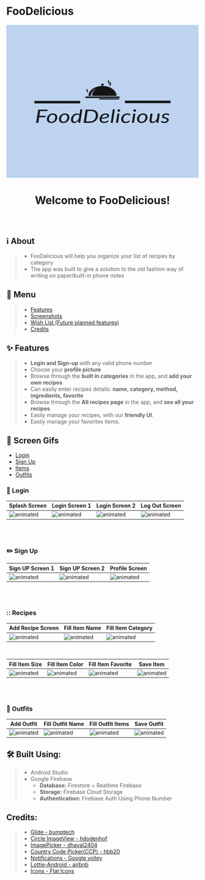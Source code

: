 # FooDelicious
 <p align="center">
<img src="https://github.com/liranisraeli/FooDelicious/blob/master/app/src/main/res/drawable/ic_logo.png" width="700" height="400" />
</p>

#  <p align="center"> Welcome to FooDelicious! </p>
</br>

## :information_source: About
>- FooDelicious will help you organize your list of recipes by category
>- The app was built to give a solution to the old fashion way of writing on paper/built-in phone notes

## :link: Menu
>- [Features](https://github.com/DorelSaig/SuperMe/new/master?readme=1#sparkles-features "Features")
>- [Screenshots](https://github.com/DorelSaig/SuperMe/new/master?readme=1#iphone-screenshots "Screenshots")
>- [Wish List (Future planned features)](https://github.com/DorelSaig/SuperMe/new/master?readme=1#pray-wish-list-future-planned-features "Wish List (Future planned features)")
>- [Credits](https://github.com/DorelSaig/SuperMe/new/master?readme=1#credits "Credits")

## :sparkles: Features
>- **Login and Sign-up** with any valid phone number
>- Choose your **profile picture**
>- Browse through the **built in categories** in the app, and **add your own recipes** 
>- Can easily enter recipes details: **name, category, method, ingredients, favorite**
>- Browse through the **All recipes page** in the app, and **see all your recipes** 
>- Easily manage your recipes, with our **friendly UI**.
>- Easily manage your favorites items.



## :iphone: Screen Gifs
- [Login](https://github.com/dorindorsman/C_Style#calling-login)</br>
- [Sign Up](https://github.com/dorindorsman/C_Style/blob/master/README.md#pencil2-sign-up)</br>
- [Items](https://github.com/dorindorsman/C_Style/blob/master/README.md#shirt-items)</br>
- [Outfits](https://github.com/dorindorsman/C_Style/blob/master/README.md#walking-outfits)</br>

### :calling: Login

|Splash Screen|Login Screen 1|Login Screen 2|Log Out Screen|
|--|--|--|--|
|<img src="https://media.giphy.com/media/KNl7vvSWWSckPzNNcl/giphy.gif" alt="animated"/>|<img src="https://media.giphy.com/media/hTmaLzzKOO2gTHGTbY/giphy.gif" alt="animated"/>|<img src="https://media.giphy.com/media/iyb2TJh5wTjUjB6c2s/giphy.gif" alt="animated"/>|<img src="https://media.giphy.com/media/CgJKd9mGE8VFlq3sAq/giphy.gif" alt="animated"/>|

</br>
</br>

### :pencil2: Sign Up

|Sign UP Screen 1|Sign UP Screen 2|Profile Screen|
|--|--|--|
<img src="https://media.giphy.com/media/JgIwsPRW8wScrVIS2C/giphy.gif" alt="animated"/>|<img src="https://media.giphy.com/media/nuNgECFOfEwn2TKwuP/giphy.gif" alt="animated"/>|<img src="https://media.giphy.com/media/eVOtmRVdvGkgy3Nz45/giphy.gif" alt="animated"/>|

</br>
</br>

### :: Recipes

|Add Recipe Screen|Fill Item Name|Fill Item Category|
|--|--|--|
|<img src="https://media.giphy.com/media/l1eByNzfav8HXsFLED/giphy.gif" alt="animated"/>|<img src="https://media.giphy.com/media/LPgooRJqdWsM9qGWcf/giphy.gif" alt="animated"/>|<img src="https://media.giphy.com/media/tr4Boo2XhJq6Rp247r/giphy.gif" alt="animated"/>|

</br>

|Fill Item Size|Fill Item Color|Fill Item Favorite|Save Item|
|--|--|--|--|
|<img src="https://media.giphy.com/media/Aj7wuQUemAag1lWVQL/giphy.gif" alt="animated"/>|<img src="https://media.giphy.com/media/JF8TEv3chrNxj25YLM/giphy.gif" alt="animated"/>|<img src="https://media.giphy.com/media/9XHl1WY5vSj29CtaOv/giphy.gif" alt="animated"/>|<img src="https://media.giphy.com/media/vW8FT7CCZMFAYjhTAi/giphy.gif" alt="animated"/>|

</br>
</br>

### :walking: Outfits

|Add Outfit|Fill Outfit Name|Fill Outfit Items|Save Outfit|
|--|--|--|--|
|<img src="https://media.giphy.com/media/Xswc1E2RtgsUD03yvt/giphy.gif" alt="animated"/>|<img src="https://media.giphy.com/media/Vq2IPrRJdnHe9rl08v/giphy.gif" alt="animated"/>|<img src="https://media.giphy.com/media/mK7R7x5YMgeQQf0qws/giphy.gif" alt="animated"/>|<img src="https://media.giphy.com/media/kWb8Cpjstx5lKZ45Uy/giphy.gif" alt="animated"/>|



## 	:hammer_and_wrench: Built Using:
>- Android Studio
>- Google Firebase
>    - **Database:** Firestore + Realtime Firebase
>    - **Storage:** Firebase Cloud Storage
>    - **Authentication:** Firebase Auth Using Phone Number 

## Credits:
>- [Glide - bumptech](https://github.com/bumptech/glide)
>- [Circle ImageView - hdodenhof](https://github.com/hdodenhof/CircleImageView)
>- [ImagePicker - dhaval2404](https://github.com/Dhaval2404/ImagePicker)
>- [Country Code Picker(CCP) - hbb20](https://github.com/hbb20/CountryCodePickerProject)
>- [Notifications - Google volley](https://github.com/google/volley)
>- [Lottie-Android - airbnb](https://github.com/airbnb/lottie-android)
>- [Icons - Flat Icons](www.flaticon.com)
